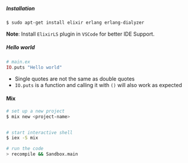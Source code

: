 ##### Installation
```bash
$ sudo apt-get install elixir erlang erlang-dialyzer
```

**Note**: Install `ElixirLS` plugin in `VSCode` for better IDE Support.


##### Hello world
```elixir
# main.ex
IO.puts "Hello world"
```

- Single quotes are not the same as double quotes
- `IO.puts` is a function and calling it with `()` will also work as expected


#### Mix
```bash
# set up a new project
$ mix new <project-name>


# start interactive shell
$ iex -S mix

# run the code
> recompile && Sandbox.main
```

